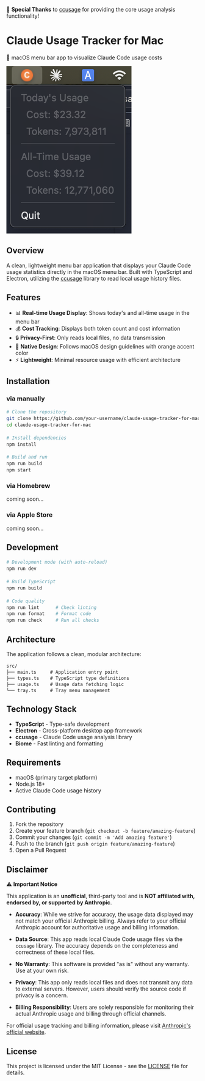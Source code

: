🎉 **Special Thanks** to [ccusage](https://github.com/ryoppippi/ccusage) for providing the core usage analysis functionality!

# Claude Usage Tracker for Mac

🍊 macOS menu bar app to visualize Claude Code usage costs

![screenshot](assets/menu-screenshot.png)

## Overview

A clean, lightweight menu bar application that displays your Claude Code usage statistics directly in the macOS menu bar. Built with TypeScript and Electron, utilizing the [ccusage](https://www.npmjs.com/package/ccusage) library to read local usage history files.

## Features

- 📊 **Real-time Usage Display**: Shows today's and all-time usage in the menu bar
- 💰 **Cost Tracking**: Displays both token count and cost information
- 🔒 **Privacy-First**: Only reads local files, no data transmission
- 🎨 **Native Design**: Follows macOS design guidelines with orange accent color
- ⚡ **Lightweight**: Minimal resource usage with efficient architecture


## Installation

### via manually

```bash
# Clone the repository
git clone https://github.com/your-username/claude-usage-tracker-for-mac.git
cd claude-usage-tracker-for-mac

# Install dependencies
npm install

# Build and run
npm run build
npm start
```

### via Homebrew

coming soon...

### via Apple Store

coming soon...


## Development

```bash
# Development mode (with auto-reload)
npm run dev

# Build TypeScript
npm run build

# Code quality
npm run lint      # Check linting
npm run format    # Format code
npm run check     # Run all checks
```

## Architecture

The application follows a clean, modular architecture:

```
src/
├── main.ts     # Application entry point
├── types.ts    # TypeScript type definitions
├── usage.ts    # Usage data fetching logic
└── tray.ts     # Tray menu management
```

## Technology Stack

- **TypeScript** - Type-safe development
- **Electron** - Cross-platform desktop app framework
- **ccusage** - Claude Code usage analysis library
- **Biome** - Fast linting and formatting


## Requirements

- macOS (primary target platform)
- Node.js 18+
- Active Claude Code usage history

## Contributing

1. Fork the repository
2. Create your feature branch (`git checkout -b feature/amazing-feature`)
3. Commit your changes (`git commit -m 'Add amazing feature'`)
4. Push to the branch (`git push origin feature/amazing-feature`)
5. Open a Pull Request

## Disclaimer

⚠️ **Important Notice**

This application is an **unofficial**, third-party tool and is **NOT affiliated with, endorsed by, or supported by Anthropic**.

- **Accuracy**: While we strive for accuracy, the usage data displayed may not match your official Anthropic billing. Always refer to your official Anthropic account for authoritative usage and billing information.

- **Data Source**: This app reads local Claude Code usage files via the `ccusage` library. The accuracy depends on the completeness and correctness of these local files.

- **No Warranty**: This software is provided "as is" without any warranty. Use at your own risk.

- **Privacy**: This app only reads local files and does not transmit any data to external servers. However, users should verify the source code if privacy is a concern.

- **Billing Responsibility**: Users are solely responsible for monitoring their actual Anthropic usage and billing through official channels.

For official usage tracking and billing information, please visit [Anthropic's official website](https://console.anthropic.com/).

## License

This project is licensed under the MIT License - see the [LICENSE](LICENSE) file for details.
